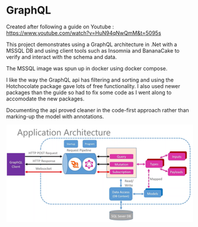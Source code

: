 # GraphQL
Created after following a guide on Youtube : https://www.youtube.com/watch?v=HuN94qNwQmM&t=5095s

This project demonstrates using a GraphQL architecture in .Net with a MSSQL DB and using client tools such as Insomnia and BananaCake to verify and interact with the schema and data.

The MSSQL image was spun up in docker using docker compose. 

I like the way the GraphQL api has filtering and sorting and using the Hotchocolate package gave lots of free functionality.  I also used newer packages than the guide so had to fix some code as I went along to accomodate the new packages.

Documenting the api proved cleaner in the code-first approach rather than marking-up the model with annotations.

![Architecture](./CommanderGQL/architecture.png)
